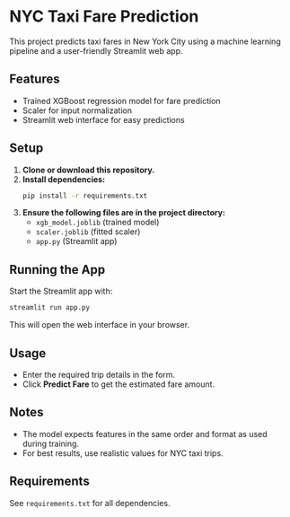 # NYC Taxi Fare Prediction

This project predicts taxi fares in New York City using a machine learning pipeline and a user-friendly Streamlit web app.

## Features
- Trained XGBoost regression model for fare prediction
- Scaler for input normalization
- Streamlit web interface for easy predictions

## Setup
1. **Clone or download this repository.**
2. **Install dependencies:**
   ```bash
   pip install -r requirements.txt
   ```
3. **Ensure the following files are in the project directory:**
   - `xgb_model.joblib` (trained model)
   - `scaler.joblib` (fitted scaler)
   - `app.py` (Streamlit app)

## Running the App
Start the Streamlit app with:
```bash
streamlit run app.py
```
This will open the web interface in your browser.

## Usage
- Enter the required trip details in the form.
- Click **Predict Fare** to get the estimated fare amount.

## Notes
- The model expects features in the same order and format as used during training.
- For best results, use realistic values for NYC taxi trips.

## Requirements
See `requirements.txt` for all dependencies. 